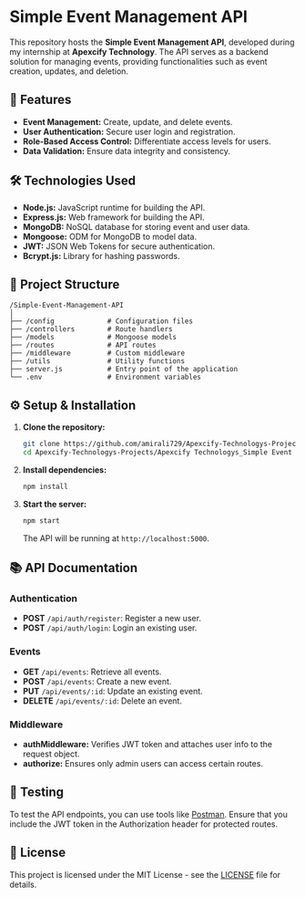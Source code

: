 # Simple Event Management API

This repository hosts the **Simple Event Management API**, developed during my internship at **Apexcify Technology**. The API serves as a backend solution for managing events, providing functionalities such as event creation, updates, and deletion.

## 🚀 Features

- **Event Management:** Create, update, and delete events.
- **User Authentication:** Secure user login and registration.
- **Role-Based Access Control:** Differentiate access levels for users.
- **Data Validation:** Ensure data integrity and consistency.

## 🛠️ Technologies Used

- **Node.js:** JavaScript runtime for building the API.
- **Express.js:** Web framework for building the API.
- **MongoDB:** NoSQL database for storing event and user data.
- **Mongoose:** ODM for MongoDB to model data.
- **JWT:** JSON Web Tokens for secure authentication.
- **Bcrypt.js:** Library for hashing passwords.

## 📁 Project Structure

```
/Simple-Event-Management-API
│
├── /config             # Configuration files
├── /controllers        # Route handlers
├── /models             # Mongoose models
├── /routes             # API routes
├── /middleware         # Custom middleware
├── /utils              # Utility functions
├── server.js           # Entry point of the application
└── .env                # Environment variables
```

## ⚙️ Setup & Installation

1. **Clone the repository:**

   ```bash
   git clone https://github.com/amirali729/Apexcify-Technologys-Projects.git
   cd Apexcify-Technologys-Projects/Apexcify Technologys_Simple Event Management API
   ```

2. **Install dependencies:**

   ```bash
   npm install
   ```



3. **Start the server:**

   ```bash
   npm start
   ```

   The API will be running at `http://localhost:5000`.

## 📚 API Documentation

### Authentication

- **POST** `/api/auth/register`: Register a new user.
- **POST** `/api/auth/login`: Login an existing user.

### Events

- **GET** `/api/events`: Retrieve all events.
- **POST** `/api/events`: Create a new event.
- **PUT** `/api/events/:id`: Update an existing event.
- **DELETE** `/api/events/:id`: Delete an event.

### Middleware

- **authMiddleware:** Verifies JWT token and attaches user info to the request object.
- **authorize:** Ensures only admin users can access certain routes.

## 🧪 Testing

To test the API endpoints, you can use tools like [Postman](https://www.postman.com/). Ensure that you include the JWT token in the Authorization header for protected routes.

## 📌 License

This project is licensed under the MIT License - see the [LICENSE](LICENSE) file for details.

